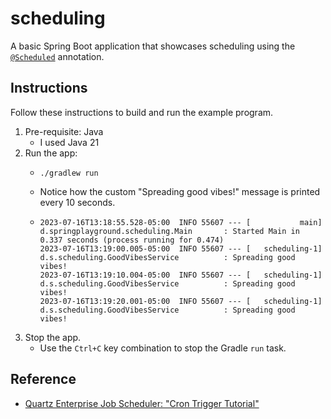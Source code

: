 # scheduling

A basic Spring Boot application that showcases scheduling using the [`@Scheduled`](https://docs.spring.io/spring-framework/docs/current/javadoc-api/org/springframework/scheduling/annotation/Scheduled.html)
annotation.


## Instructions

Follow these instructions to build and run the example program.

1. Pre-requisite: Java
   * I used Java 21
2. Run the app:
    * ```shell
      ./gradlew run
      ```
    * Notice how the custom "Spreading good vibes!" message is printed every 10 seconds.
    * ```text
      2023-07-16T13:18:55.528-05:00  INFO 55607 --- [           main] d.springplayground.scheduling.Main       : Started Main in 0.337 seconds (process running for 0.474)
      2023-07-16T13:19:00.005-05:00  INFO 55607 --- [   scheduling-1] d.s.scheduling.GoodVibesService          : Spreading good vibes!
      2023-07-16T13:19:10.004-05:00  INFO 55607 --- [   scheduling-1] d.s.scheduling.GoodVibesService          : Spreading good vibes!
      2023-07-16T13:19:20.001-05:00  INFO 55607 --- [   scheduling-1] d.s.scheduling.GoodVibesService          : Spreading good vibes!
      ```
3. Stop the app.
    * Use the `Ctrl+C` key combination to stop the Gradle `run` task.


## Reference

* [Quartz Enterprise Job Scheduler: "Cron Trigger Tutorial"](http://www.quartz-scheduler.org/documentation/quartz-2.3.0/tutorials/crontrigger.html)
